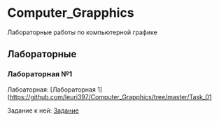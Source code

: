 # Computer_Grapphics
Лабораторные работы по компьютерной графике
## Лабораторные
### Лабораторная №1
Лабоаторная: [Лабораторная 1](https://github.com/leuri397/Computer_Grapphics/tree/master/Task_01

Задание к ней: [Задание](https://drive.google.com/drive/folders/1gEj3ctylc-STJFjMPGBhS9TZ9UBNT73D)
